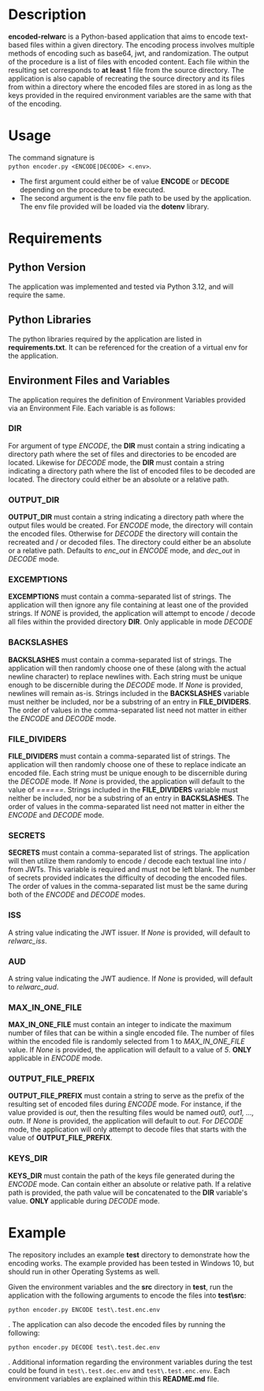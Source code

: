 # Description
**encoded-relwarc** is a Python-based application that aims to encode text-based files within a given directory. The encoding process involves multiple methods of encoding such as base64, jwt, and randomization. The output of the procedure is a list of files with encoded content. Each file within the resulting set corresponds to **at least** 1 file from the source directory. The application is also capable of recreating the source directory and its files from within a directory where the encoded files are stored in as long as the keys provided in the required environment variables are the same with that of the encoding.

# Usage
The command signature is  
`python encoder.py <ENCODE|DECODE> <.env>`.
- The first argument could either be of value **ENCODE** or **DECODE** depending on the procedure to be executed.
- The second argument is the env file path to be used by the application. The env file provided will be loaded via the **dotenv** library.

# Requirements
## Python Version
The application was implemented and tested via Python 3.12, and will require the same.

## Python Libraries
The python libraries required by the application are listed in **requirements.txt**. It can be referenced for the creation of a virtual env for the application.

## Environment Files and Variables
The application requires the definition of Environment Variables provided via an Environment File. Each variable is as follows:
### DIR
For argument of type _ENCODE_, the **DIR** must contain a string indicating a directory path where the set of files and directories to be encoded are located. Likewise for _DECODE_ mode, the **DIR** must contain a string indicating a directory path where the list of encoded files to be decoded are located. The directory could either be an absolute or a relative path.
### OUTPUT_DIR
**OUTPUT_DIR** must contain a string indicating a directory path where the output files would be created. For _ENCODE_ mode, the directory will contain the encoded files. Otherwise for _DECODE_ the directory will contain the recreated and / or decoded files. The directory could either be an absolute or a relative path. Defaults to *enc_out* in _ENCODE_ mode, and *dec_out* in _DECODE_ mode.
### EXCEMPTIONS
**EXCEMPTIONS** must contain a comma-separated list of strings. The application will then ignore any file containing at least one of the provided strings. If _NONE_ is provided, the application will attempt to encode / decode all files within the provided directory **DIR**. Only applicable in mode _DECODE_
### BACKSLASHES
**BACKSLASHES** must contain a comma-separated list of strings. The application will then randomly choose one of these (along with the actual newline character) to replace newlines with. Each string must be unique enough to be discernible during the _DECODE_ mode. If _None_ is provided, newlines will remain as-is. Strings included in the **BACKSLASHES** variable must neither be included, nor be a substring of an entry in **FILE_DIVIDERS**. The order of values in the comma-separated list need not matter in either the _ENCODE_ and _DECODE_ mode.
### FILE_DIVIDERS
**FILE_DIVIDERS** must contain a comma-separated list of strings. The application will then randomly choose one of these to replace indicate an encoded file. Each string must be unique enough to be discernible during the _DECODE_ mode. If _None_ is provided, the application will default to the value of _======_. Strings included in the **FILE_DIVIDERS** variable must neither be included, nor be a substring of an entry in **BACKSLASHES**. The order of values in the comma-separated list need not matter in either the _ENCODE_ and _DECODE_ mode.
### SECRETS
**SECRETS** must contain a comma-separated list of strings. The application will then utilize them randomly to encode / decode each textual line into / from JWTs. This variable is required and must not be left blank. The number of secrets provided indicates the difficulty of decoding the encoded files. The order of values in the comma-separated list must be the same during both of the _ENCODE_ and _DECODE_ modes.
### ISS
A string value indicating the JWT issuer. If _None_ is provided, will default to _relwarc_iss_.
### AUD
A string value indicating the JWT audience. If _None_ is provided, will default to _relwarc_aud_.
### MAX_IN_ONE_FILE
**MAX_IN_ONE_FILE** must contain an integer to indicate the maximum number of files that can be within a single encoded file. The number of files within the encoded file is randomly selected from 1 to _MAX_IN_ONE_FILE_ value. If _None_ is provided, the application will default to a value of _5_. **ONLY** applicable in _ENCODE_ mode.
### OUTPUT_FILE_PREFIX
**OUTPUT_FILE_PREFIX** must contain a string to serve as the prefix of the resulting set of encoded files during _ENCODE_ mode. For instance, if the value provided is _out_, then the resulting files would be named _out0, out1, ..., outn_. If _None_ is provided, the application will default to _out_. For _DECODE_ mode, the application will only attempt to decode files that starts with the value of **OUTPUT_FILE_PREFIX**.
### KEYS_DIR
**KEYS_DIR** must contain the path of the keys file generated during the _ENCODE_ mode. Can contain either an absolute or relative path. If a relative path is provided, the path value will be concatenated to the **DIR** variable's value. **ONLY** applicable during _DECODE_ mode.

# Example
The repository includes an example **test** directory to demonstrate how the encoding works. The example provided has been tested in Windows 10, but should run in other Operating Systems as well.

Given the environment variables and the **src** directory in **test**, run the application with the following arguments to encode the files into **test\src**:

```
python encoder.py ENCODE test\.test.enc.env
```

. The application can also decode the encoded files by running the following:

```
python encoder.py DECODE test\.test.dec.env
```

. Additional information regarding the environment variables during the test could be found in `test\.test.dec.env` and `test\.test.enc.env`. Each environment variables are explained within this **README.md** file.